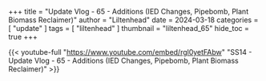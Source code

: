 +++
title = "Update Vlog - 65 - Additions (IED Changes, Pipebomb, Plant Biomass Reclaimer)"
author = "Liltenhead"
date = 2024-03-18
categories = [
	"update"
]
tags = [
	"liltenhead"
]
thumbnail = "liltenhead_65"
hide_toc = true
+++

{{< youtube-full "https://www.youtube.com/embed/rgl0yetFAbw" "SS14 - Update Vlog - 65 - Additions (IED Changes, Pipebomb, Plant Biomass Reclaimer)" >}}
